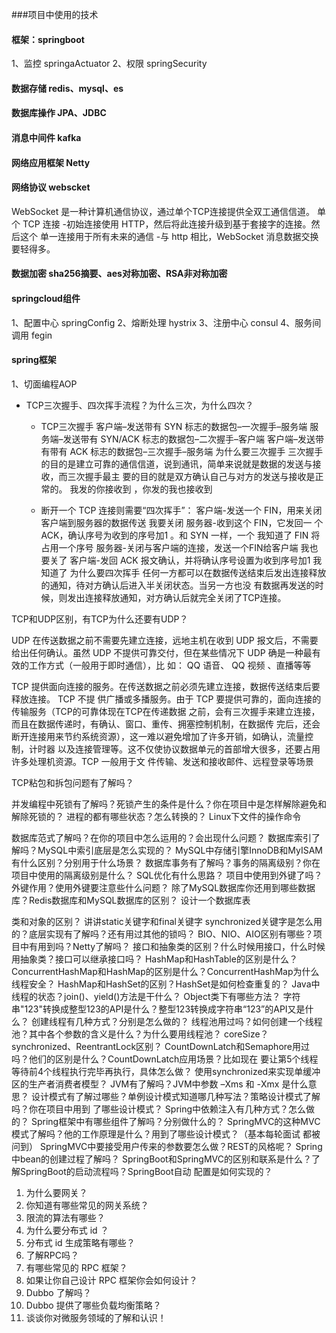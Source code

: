 ###项目中使用的技术

#### 框架：springboot

1、监控 springaActuator
2、权限 springSecurity

#### 数据存储 redis、mysql、es

#### 数据库操作 JPA、JDBC

#### 消息中间件 kafka

#### 网络应用框架 Netty

#### 网络协议 webscket
WebSocket 是一种计算机通信协议，通过单个TCP连接提供全双工通信信道。
单个 TCP 连接 -初始连接使用 HTTP，然后将此连接升级到基于套接字的连接。然后这个
单一连接用于所有未来的通信  -与 http 相比，WebSocket 消息数据交换要轻得多。
#### 数据加密 sha256摘要、aes对称加密、RSA非对称加密

#### springcloud组件
1、配置中心 springConfig
2、熔断处理 hystrix
3、注册中心 consul
4、服务间调用 fegin

#### spring框架
1、切面编程AOP


- TCP三次握⼿、四次挥⼿流程？为什么三次，为什么四次？
  - TCP三次握⼿
客户端–发送带有 SYN 标志的数据包–⼀次握⼿–服务端
服务端–发送带有 SYN/ACK 标志的数据包–⼆次握⼿–客户端
客户端–发送带有带有 ACK 标志的数据包–三次握⼿–服务端
为什么要三次握⼿
三次握⼿的⽬的是建⽴可靠的通信信道，说到通讯，简单来说就是数据的发送与接收，⽽三次握⼿最主
要的⽬的就是双⽅确认⾃⼰与对⽅的发送与接收是正常的。
我发的你接收到 ，你发的我也接收到

   - 断开⼀个 TCP 连接则需要“四次挥⼿”：
客户端-发送⼀个 FIN，⽤来关闭客户端到服务器的数据传送  我要关闭
服务器-收到这个 FIN，它发回⼀ 个 ACK，确认序号为收到的序号加1 。和 SYN ⼀样，⼀个  我知道了
FIN 将占⽤⼀个序号
服务器-关闭与客户端的连接，发送⼀个FIN给客户端  我也要关了
客户端-发回 ACK 报⽂确认，并将确认序号设置为收到序号加1  我知道了
为什么要四次挥⼿
任何⼀⽅都可以在数据传送结束后发出连接释放的通知，待对⽅确认后进⼊半关闭状态。当另⼀⽅也没
有数据再发送的时候，则发出连接释放通知，对⽅确认后就完全关闭了TCP连接。
     

TCP和UDP区别，有TCP为什么还要有UDP？

UDP 在传送数据之前不需要先建⽴连接，远地主机在收到 UDP 报⽂后，不需要给出任何确认。虽然
UDP 不提供可靠交付，但在某些情况下 UDP 确是⼀种最有效的⼯作⽅式（⼀般⽤于即时通信），⽐
如： QQ 语⾳、 QQ 视频 、直播等等

TCP 提供⾯向连接的服务。在传送数据之前必须先建⽴连接，数据传送结束后要释放连接。 TCP 不提
供⼴播或多播服务。由于 TCP 要提供可靠的，⾯向连接的传输服务（TCP的可靠体现在TCP在传递数据
之前，会有三次握⼿来建⽴连接，⽽且在数据传递时，有确认、窗⼝、重传、拥塞控制机制，在数据传
完后，还会断开连接⽤来节约系统资源），这⼀难以避免增加了许多开销，如确认，流量控制，计时器
以及连接管理等。这不仅使协议数据单元的⾸部增⼤很多，还要占⽤许多处理机资源。TCP ⼀般⽤于⽂
件传输、发送和接收邮件、远程登录等场景

TCP粘包和拆包问题有了解吗？


并发编程中死锁有了解吗？死锁产⽣的条件是什么？你在项⽬中是怎样解除避免和解除死锁的？
进程的都有哪些状态？怎么转换的？
Linux下⽂件的操作命令


数据库范式了解吗？在你的项⽬中怎么运⽤的？会出现什么问题？
数据库索引了解吗？MySQL中索引底层是怎么实现的？
MySQL中存储引擎InnoDB和MyISAM有什么区别？分别⽤于什么场景？
数据库事务有了解吗？事务的隔离级别？你在项⽬中使⽤的隔离级别是什么？
SQL优化有什么思路？
项⽬中使⽤到外键了吗？外键作⽤？使⽤外键要注意些什么问题？
除了MySQL数据库你还⽤到哪些数据库？Redis数据库和MySQL数据库的区别？
设计⼀个数据库表


类和对象的区别？
讲讲static关键字和final关键字
synchronized关键字是怎么⽤的？底层实现有了解吗？还有⽤过其他的锁吗？
BIO、NIO、AIO区别有哪些？项⽬中有⽤到吗？Netty了解吗？
接⼝和抽象类的区别？什么时候⽤接⼝，什么时候⽤抽象类？接⼝可以继承接⼝吗？
HashMap和HashTable的区别是什么？
ConcurrentHashMap和HashMap的区别是什么？ConcurrentHashMap为什么线程安全？
HashMap和HashSet的区别？HashSet是如何检查重复的？
Java中线程的状态？join()、yield()⽅法是⼲什么？
Object类下有哪些⽅法？
字符串"123"转换成整型123的API是什么？整型123转换成字符串“123”的API⼜是什么？
创建线程有⼏种⽅式？分别是怎么做的？
线程池⽤过吗？如何创建⼀个线程池？其中各个参数的含义是什么？为什么要⽤线程池？
coreSize？
synchronized、ReentrantLock区别？
CountDownLatch和Semaphore⽤过吗？他们的区别是什么？CountDownLatch应⽤场景？⽐如现在
要让第5个线程等待前4个线程执⾏完毕再执⾏，具体怎么做？
使⽤synchronized来实现单缓冲区的⽣产者消费者模型？
JVM有了解吗？JVM中参数 –Xms 和 -Xmx 是什么意思？
设计模式有了解过哪些？单例设计模式知道哪⼏种写法？策略设计模式了解吗？你在项⽬中⽤到
了哪些设计模式？
Spring中依赖注⼊有⼏种⽅式？怎么做的？
Spring框架中有哪些组件了解吗？分别做什么的？
SpringMVC的这种MVC模式了解吗？他的⼯作原理是什么？⽤到了哪些设计模式？（基本每轮⾯试
都被问到）
SpringMVC中要接受⽤户传来的参数要怎么做？REST的⻛格呢？
Spring中bean的创建过程了解吗？
SpringBoot和SpringMVC的区别和联系是什么？了解SpringBoot的启动流程吗？SpringBoot⾃动
配置是如何实现的？

1. 为什么要⽹关？
2. 你知道有哪些常⻅的⽹关系统？
3. 限流的算法有哪些？
4. 为什么要分布式 id ？
5. 分布式 id ⽣成策略有哪些？
6. 了解RPC吗？
7. 有哪些常⻅的 RPC 框架？
8. 如果让你⾃⼰设计 RPC 框架你会如何设计？
9. Dubbo 了解吗？
10. Dubbo 提供了哪些负载均衡策略？
11. 谈谈你对微服务领域的了解和认识！





